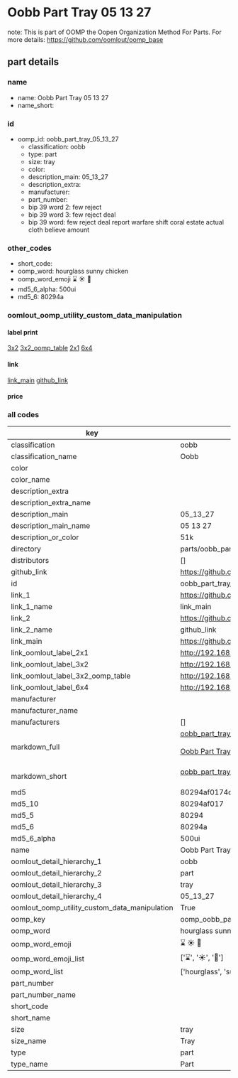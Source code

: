 # Oobb Part Tray 05 13 27  

note: This is part of OOMP the Oopen Organization Method For Parts. For more details: https://github.com/oomlout/oomp_base

##  part details





### name
* name: Oobb Part Tray 05 13 27
* name_short: 
### id
* oomp_id: oobb_part_tray_05_13_27
  * classification: oobb
  * type: part
  * size: tray
  * color: 
  * description_main: 05_13_27
  * description_extra: 
  * manufacturer: 
  * part_number: 
  * bip 39 word 2: few reject
  * bip 39 word 3: few reject deal
  * bip 39 word: few reject deal report warfare shift coral estate actual cloth believe amount

### other_codes
* short_code: 
* oomp_word: hourglass sunny chicken
* oomp_word_emoji :hourglass: :sunny: :chicken:
* md5_6_alpha: 500ui
* md5_6: 80294a






### oomlout_oomp_utility_custom_data_manipulation
#### label print
[3x2](http://192.168.1.245:1112/?label=oomp%20500ui)
[3x2_oomp_table](http://192.168.1.107:1112/?label=oomp%20500ui)
[2x1](http://192.168.1.242:1112/?label=oomp%20500ui)
[6x4](http://192.168.1.55:1112/?label=oomp%20500ui)    

#### link

[link_main](https://github.com/oomlout/oomlout_oomp_current_version_messy/tree/main/parts/oobb_part_tray_05_13_27) [github_link](https://github.com/oomlout/oomlout_oomp_part_src/tree/main/parts/oobb_part_tray_05_13_27)                             

#### price







### all codes 
| key | value |  
| --- | --- |  
| classification | oobb |  
| classification_name | Oobb |  
| color |  |  
| color_name |  |  
| description_extra |  |  
| description_extra_name |  |  
| description_main | 05_13_27 |  
| description_main_name | 05 13 27 |  
| description_or_color | 51k |  
| directory | parts/oobb_part_tray_05_13_27 |  
| distributors | [] |  
| github_link | https://github.com/oomlout/oomlout_oomp_part_src/tree/main/parts/oobb_part_tray_05_13_27 |  
| id | oobb_part_tray_05_13_27 |  
| link_1 | https://github.com/oomlout/oomlout_oomp_current_version_messy/tree/main/parts/oobb_part_tray_05_13_27 |  
| link_1_name | link_main |  
| link_2 | https://github.com/oomlout/oomlout_oomp_part_src/tree/main/parts/oobb_part_tray_05_13_27 |  
| link_2_name | github_link |  
| link_main | https://github.com/oomlout/oomlout_oomp_current_version_messy/tree/main/parts/oobb_part_tray_05_13_27 |  
| link_oomlout_label_2x1 | http://192.168.1.242:1112/?label=oomp%20500ui |  
| link_oomlout_label_3x2 | http://192.168.1.245:1112/?label=oomp%20500ui |  
| link_oomlout_label_3x2_oomp_table | http://192.168.1.107:1112/?label=oomp%20500ui |  
| link_oomlout_label_6x4 | http://192.168.1.55:1112/?label=oomp%20500ui |  
| manufacturer |  |  
| manufacturer_name |  |  
| manufacturers | [] |  
| markdown_full | [oobb_part_tray_05_13_27](https://github.com/oomlout/oomlout_oomp_current_version_messy/tree/main/parts/oobb_part_tray_05_13_27)<br>[](https://github.com/oomlout/oomlout_oomp_current_version_messy/tree/main/parts/oobb_part_tray_05_13_27)<br>[Oobb Part Tray 05 13 27](https://github.com/oomlout/oomlout_oomp_current_version_messy/tree/main/parts/oobb_part_tray_05_13_27)<br><br> |  
| markdown_short | [oobb_part_tray_05_13_27](https://github.com/oomlout/oomlout_oomp_current_version_messy/tree/main/parts/oobb_part_tray_05_13_27)<br><br> |  
| md5 | 80294af0174d6607177b8b6e706d3aac |  
| md5_10 | 80294af017 |  
| md5_5 | 80294 |  
| md5_6 | 80294a |  
| md5_6_alpha | 500ui |  
| name | Oobb Part Tray 05 13 27 |  
| oomlout_detail_hierarchy_1 | oobb |  
| oomlout_detail_hierarchy_2 | part |  
| oomlout_detail_hierarchy_3 | tray |  
| oomlout_detail_hierarchy_4 | 05_13_27 |  
| oomlout_oomp_utility_custom_data_manipulation | True |  
| oomp_key | oomp_oobb_part_tray_05_13_27 |  
| oomp_word | hourglass sunny chicken |  
| oomp_word_emoji | :hourglass: :sunny: :chicken: |  
| oomp_word_emoji_list | [':hourglass:', ':sunny:', ':chicken:'] |  
| oomp_word_list | ['hourglass', 'sunny', 'chicken'] |  
| part_number |  |  
| part_number_name |  |  
| short_code |  |  
| short_name |  |  
| size | tray |  
| size_name | Tray |  
| type | part |  
| type_name | Part |  

